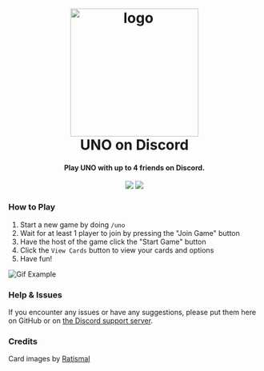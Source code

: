 <h1 align="center">

<img src="https://i.imgur.com/WllfbYf.png" alt="logo" width="256"/>
<br/>
UNO on Discord
</h1>

<h4 align="center">Play UNO with up to 4 friends on Discord.</h4>

<div align="center">

[<img src="https://discordapp.com/api/guilds/735263201612005472/widget.png?style=shield">](https://discord.gg/UdCkusFA4d)
<img src="https://img.shields.io/badge/-.NET%206.0-blueviolet">

</div>

### How to Play

1. Start a new game by doing `/uno`
2. Wait for at least 1 player to join by pressing the "Join Game" button
3. Have the host of the game click the "Start Game" button
4. Click the `View Cards` button to view your cards and options
5. Have fun!

![Gif Example](https://raw.githubusercontent.com/WilliamWelsh/UNO/main/gifexample.gif)

### Help & Issues

If you encounter any issues or have any suggestions, please put them here on GitHub or on [the Discord support server](https://discord.gg/UdCkusFA4d).

### Credits

Card images by [Ratismal](https://github.com/Ratismal/UNO)

